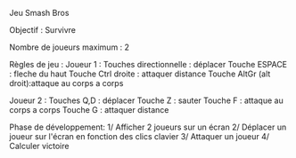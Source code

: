 ﻿Jeu Smash Bros

Objectif : Survivre

Nombre de joueurs maximum : 2

Règles de jeu :
 Joueur 1 :
	Touches directionnelle : déplacer
	Touche ESPACE : fleche du haut
	Touche Ctrl droite : attaquer distance
	Touche AltGr (alt droit):attaque au corps a corps 

 Joueur 2 : 
	Touches Q,D : déplacer
	Touche Z : sauter
	Touche F : attaque au corps a corps
	Touche G : attaquer distance  


Phase de développement:
1/ Afficher 2 joueurs sur un écran
2/ Déplacer un joueur sur l'écran en fonction des clics clavier
3/ Attaquer un joueur
4/ Calculer victoire
